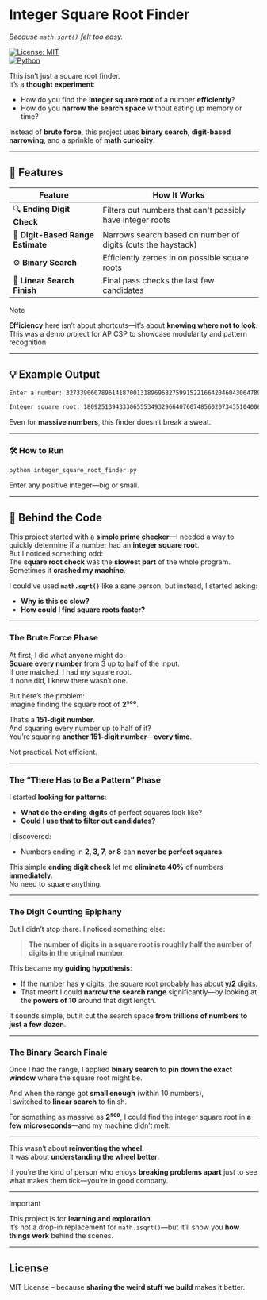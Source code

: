 # Integer Square Root Finder

_Because `math.sqrt()` felt too easy._

[![License: MIT](https://img.shields.io/badge/License-MIT-yellow.svg)](LICENSE)  
[![Python](https://img.shields.io/badge/Python-3.x-blue.svg)](https://www.python.org/)

This isn’t just a square root finder.  
It’s a **thought experiment**:
- How do you find the **integer square root** of a number **efficiently**?  
- How do you **narrow the search space** without eating up memory or time?

Instead of **brute force**, this project uses **binary search**, **digit-based narrowing**, and a sprinkle of **math curiosity**.

---

## 🚀 Features

| Feature                          | How It Works                                                   |
|----------------------------------|----------------------------------------------------------------|
| 🔍 **Ending Digit Check**       | Filters out numbers that can't possibly have integer roots     |
| 🧲 **Digit-Based Range Estimate** | Narrows search based on number of digits (cuts the haystack)  |
| ⚙️ **Binary Search**              | Efficiently zeroes in on possible square roots                 |
| 💪 **Linear Search Finish**       | Final pass checks the last few candidates                      |

>[!NOTE]
> **Efficiency** here isn’t about shortcuts—it’s about **knowing where not to look**. This was a demo project for AP CSP to showcase modularity and pattern recognition 

---

## 💡 Example Output

```bash
Enter a number: 3273390607896141870013189696827599152216642046043064789483291368096133796404674554883270092325904157150886684127560071009217256545885393053328527589376

Integer square root: 1809251394333065553493296640760748560207343510400633813116524750123642650624
```

Even for **massive numbers**, this finder doesn’t break a sweat.

---

### 🛠️ How to Run

```bash
python integer_square_root_finder.py
```

Enter any positive integer—big or small.

---

## 🧰 Behind the Code

This project started with a **simple prime checker**—I needed a way to quickly determine if a number had an **integer square root**.  
But I noticed something odd:  
The **square root check** was the **slowest part** of the whole program. Sometimes it **crashed my machine**.

I could’ve used **`math.sqrt()`** like a sane person, but instead, I started asking:

- **Why is this so slow?**  
- **How could I find square roots faster?**

---

### The Brute Force Phase

At first, I did what anyone might do:  
**Square every number** from 3 up to half of the input.  
If one matched, I had my square root.  
If none did, I knew there wasn’t one.

But here’s the problem:  
Imagine finding the square root of **2⁵⁰⁰**.

That’s a **151-digit number**.  
And squaring every number up to half of it?  
You’re squaring **another 151-digit number**—**every time**.

Not practical. Not efficient.

---

### The “There Has to Be a Pattern” Phase

I started **looking for patterns**:

- **What do the ending digits** of perfect squares look like?  
- **Could I use that to filter out candidates?**

I discovered:

- Numbers ending in **2, 3, 7, or 8** can **never be perfect squares**.

This simple **ending digit check** let me **eliminate 40%** of numbers **immediately**.  
No need to square anything.

---

### The Digit Counting Epiphany

But I didn’t stop there. I noticed something else:

> **The number of digits in a square root is roughly half the number of digits in the original number.**

This became my **guiding hypothesis**:

- If the number has **y** digits, the square root probably has about **y/2** digits.
- That meant I could **narrow the search range** significantly—by looking at the **powers of 10** around that digit length.

It sounds simple, but it cut the search space **from trillions of numbers to just a few dozen**.

---

### The Binary Search Finale

Once I had the range, I applied **binary search** to **pin down the exact window** where the square root might be.

And when the range got **small enough** (within 10 numbers),  
I switched to **linear search** to finish.

For something as massive as **2⁵⁰⁰**, I could find the integer square root in **a few microseconds**—and my machine didn’t melt.

---

This wasn’t about **reinventing the wheel**.  
It was about **understanding the wheel better**.

If you’re the kind of person who enjoys **breaking problems apart** just to see what makes them tick—you’re in good company.

---

> [!IMPORTANT] 
> This project is for **learning and exploration**.  
> It’s not a drop-in replacement for `math.isqrt()`—but it’ll show you **how things work** behind the scenes.

---

## License

MIT License – because **sharing the weird stuff we build** makes it better.

